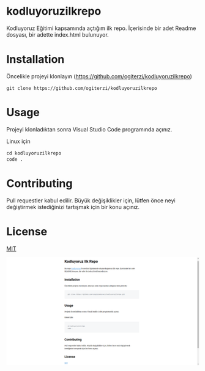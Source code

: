 # kodluyoruzilkrepo
Kodluyoruz Eğitimi kapsamında açtığım ilk repo. İçerisinde bir adet Readme dosyası, bir adette index.html bulunuyor.
# Installation
Öncelikle projeyi klonlayın (https://github.com/ogiterzi/kodluyoruzilkrepo)
```
git clone https://github.com/ogiterzi/kodluyoruzilkrepo
```
# Usage
Projeyi klonladıktan sonra Visual Studio Code programında açınız.

Linux için
```
cd kodluyoruzilkrepo
code .
```

# Contributing
Pull requestler kabul edilir. Büyük değişiklikler için, lütfen önce neyi değiştirmek istediğinizi tartışmak için bir konu açınız.

# License

[MIT](https://github.com/ogiterzi/kodluyoruzilkrepo/blob/main/LICENSE)

![Proje Resmi](https://raw.githubusercontent.com/Kodluyoruz/taskforce/main/git/odev1/figures/markdown.png)




